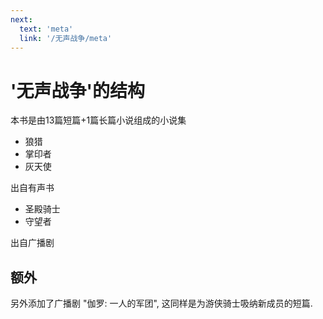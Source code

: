 ```yaml
---
next:
  text: 'meta'
  link: '/无声战争/meta'
---
```


# '无声战争'的结构

本书是由13篇短篇+1篇长篇小说组成的小说集

+ 狼猎
+ 掌印者
+ 灰天使

出自有声书

+ 圣殿骑士
+ 守望者

出自广播剧

## 额外

另外添加了广播剧 "伽罗: 一人的军团", 这同样是为游侠骑士吸纳新成员的短篇.
